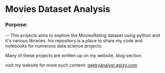 
# Movies Dataset Analysis

### Purpose:
-- This projects aims to explore the MoviesRating dataset using python and it's various libraries.
his repository is a place to share my code and notebooks for numerous data science projects. 

Many of these projects are written up on my website, blog section.

visit my website for more such content: 
[geekyanalyst.epizy.com](geekyanalyst.epizy.com)